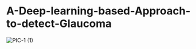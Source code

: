 # A-Deep-learning-based-Approach-to-detect-Glaucoma
![PIC-1 (1)](https://github.com/user-attachments/assets/2ddf3c2d-1361-4c97-b9e1-70baa4861741)
